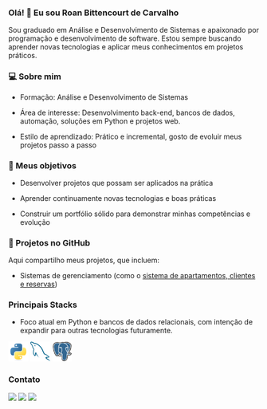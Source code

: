 ### Olá! 👋 Eu sou Roan Bittencourt de Carvalho

Sou graduado em Análise e Desenvolvimento de Sistemas e apaixonado por programação e desenvolvimento de software. Estou sempre buscando aprender novas tecnologias e aplicar meus conhecimentos em projetos práticos.

### 💻 Sobre mim

- Formação: Análise e Desenvolvimento de Sistemas

- Área de interesse: Desenvolvimento back-end, bancos de dados, automação, soluções em Python e projetos web.

- Estilo de aprendizado: Prático e incremental, gosto de evoluir meus projetos passo a passo

### 🚀 Meus objetivos

- Desenvolver projetos que possam ser aplicados na prática

- Aprender continuamente novas tecnologias e boas práticas

- Construir um portfólio sólido para demonstrar minhas competências e evolução

### 📂 Projetos no GitHub

Aqui compartilho meus projetos, que incluem:

- Sistemas de gerenciamento (como o [sistema de apartamentos, clientes e reservas](https://github.com/Roan-Bc/apartment-management-system))
  
  
### Principais Stacks

- Foco atual em Python e bancos de dados relacionais, com intenção de expandir para outras tecnologias futuramente.

<div style="text-align: left;">
  <img alt="Python" height="40" width="40" src="https://raw.githubusercontent.com/devicons/devicon/master/icons/python/python-original.svg">
  <img alt="MySQL" height="40" width="40" src="https://raw.githubusercontent.com/devicons/devicon/master/icons/mysql/mysql-original.svg">
  <img alt="PostgreSQL" height="40" width="40" src="https://raw.githubusercontent.com/devicons/devicon/master/icons/postgresql/postgresql-original.svg">
</div>


  ### Contato
  <div> 

  <a href = "mailto:roanbcbcbc@gmail.com"><img src="https://img.shields.io/badge/-Gmail-%23333?style=for-the-badge&logo=gmail&logoColor=white" target="_blank"></a>
  <a href="https://www.linkedin.com/in/roan-bc/" target="_blank"><img src="https://img.shields.io/badge/-LinkedIn-%230077B5?style=for-the-badge&logo=linkedin&logoColor=white"      target="_blank"></a> 
  <a href="https://drive.google.com/file/d/1NGyfh9XXOxN6jAxTYcUQH_JuaeFQV49c/view?usp=sharing" target="_blank">
    <img src="https://img.shields.io/badge/-Curr%C3%ADculo-%23FF0000?style=for-the-badge&logo=adobeacrobat&logoColor=white">
  </a>
</div>
